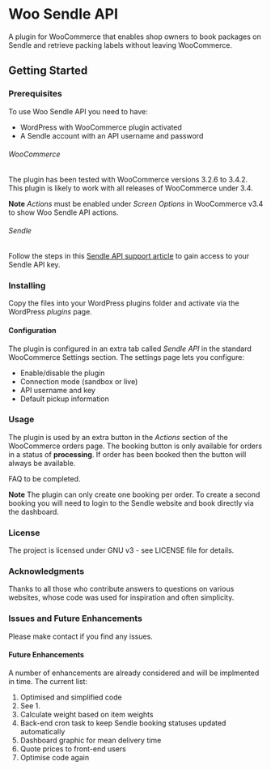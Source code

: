 # Woo Sendle API
A plugin for WooCommerce that enables shop owners to book packages on Sendle and retrieve packing labels without leaving WooCommerce.

## Getting Started

### Prerequisites
To use Woo Sendle API you need to have:
* WordPress with WooCommerce plugin activated
* A Sendle account with an API username and password

###### WooCommerce
The plugin has been tested with WooCommerce versions 3.2.6 to 3.4.2. This plugin is likely to work with all releases of WooCommerce under 3.4.

**Note** _Actions_ must be enabled under _Screen Options_ in WooCommerce v3.4 to show Woo Sendle API actions.

###### Sendle
Follow the steps in this [Sendle API support article](https://support.sendle.com/hc/en-us/articles/210798518-Sendle-API) to gain access to your Sendle API key.

### Installing
Copy the files into your WordPress plugins folder and activate via the WordPress _plugins_ page.

#### Configuration
The plugin is configured in an extra tab called _Sendle API_ in the standard WooCommerce Settings section. The settings page lets you configure:
* Enable/disable the plugin
* Connection mode (sandbox or live)
* API username and key
* Default pickup information

### Usage
The plugin is used by an extra button in the _Actions_ section of the WooCommerce orders page. The booking button is only available for orders in a status of __**processing**__. If order has been booked then the button will always be available.

FAQ to be completed.

**Note** The plugin can only create one booking per order. To create a second booking you will need to login to the Sendle website and book directly via the dashboard.

### License
The project is licensed under GNU v3 - see LICENSE file for details.

### Acknowledgments
Thanks to all those who contribute answers to questions on various websites, whose code was used for inspiration and often simplicity.

### Issues and Future Enhancements
Please make contact if you find any issues.

#### Future Enhancements
A number of enhancements are already considered and will be implmented in time. The current list:
1. Optimised and simplified code
2. See 1.
3. Calculate weight based on item weights
3. Back-end cron task to keep Sendle booking statuses updated automatically
4. Dashboard graphic for mean delivery time
5. Quote prices to front-end users
6. Optimise code again
